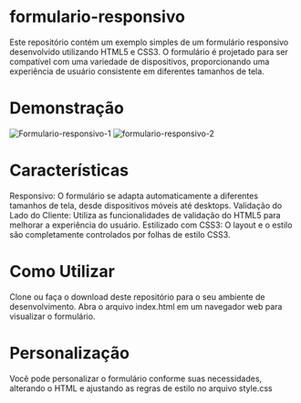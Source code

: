 # formulario-responsivo

Este repositório contém um exemplo simples de um formulário responsivo desenvolvido utilizando HTML5 e CSS3. O formulário é projetado para ser compatível com uma variedade de dispositivos, proporcionando uma experiência de usuário consistente em diferentes tamanhos de tela.

# Demonstração
![Formulario-responsivo-1](https://github.com/Cassiano-Hoffmann/formulario-responsivo/assets/117099774/c9050e7f-5d17-4361-bd4e-1d232108e3da)
![formulario-responsivo-2](https://github.com/Cassiano-Hoffmann/formulario-responsivo/assets/117099774/4c2e52d4-c591-4c9c-bb41-b5587dccc17e)

# Características
Responsivo: O formulário se adapta automaticamente a diferentes tamanhos de tela, desde dispositivos móveis até desktops.
Validação do Lado do Cliente: Utiliza as funcionalidades de validação do HTML5 para melhorar a experiência do usuário.
Estilizado com CSS3: O layout e o estilo são completamente controlados por folhas de estilo CSS3.

# Como Utilizar
Clone ou faça o download deste repositório para o seu ambiente de desenvolvimento.
Abra o arquivo index.html em um navegador web para visualizar o formulário.

# Personalização
Você pode personalizar o formulário conforme suas necessidades, alterando o HTML e ajustando as regras de estilo no arquivo style.css
